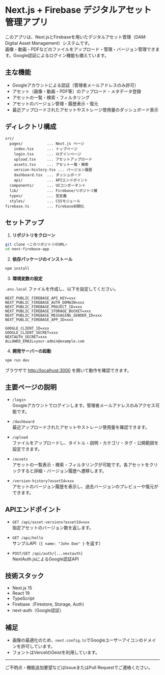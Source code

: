 # Next.js + Firebase デジタルアセット管理アプリ

このアプリは、Next.jsとFirebaseを用いたデジタルアセット管理（DAM: Digital Asset Management）システムです。  
画像・動画・PDFなどのファイルをアップロード・管理・バージョン管理できます。Google認証によるログイン機能も備えています。

## 主な機能

- Googleアカウントによる認証（管理者メールアドレスのみ許可）
- アセット（画像・動画・PDF等）のアップロード・メタデータ登録
- アセットの一覧・検索・フィルタリング
- アセットのバージョン管理・履歴表示・復元
- 最近アップロードされたアセットやストレージ使用量のダッシュボード表示

## ディレクトリ構成

```
src/
  pages/           ... Next.js ページ
    index.tsx      ... トップページ
    login.tsx      ... ログインページ
    upload.tsx     ... アセットアップロード
    assets.tsx     ... アセット一覧・検索
    version-history.tsx ... バージョン履歴
    dashboard.tsx  ... ダッシュボード
    api/           ... APIエンドポイント
  components/      ... UIコンポーネント
  lib/             ... Firebase/リポジトリ層
  types/           ... 型定義
  styles/          ... CSSモジュール
firebase.ts        ... Firebase初期化
```

## セットアップ

1. **リポジトリをクローン**

```bash
git clone <このリポジトリのURL>
cd next-firebase-app
```

2. **依存パッケージのインストール**

```bash
npm install
```

3. **環境変数の設定**

`.env.local` ファイルを作成し、以下を設定してください。

```
NEXT_PUBLIC_FIREBASE_API_KEY=xxx
NEXT_PUBLIC_FIREBASE_AUTH_DOMAIN=xxx
NEXT_PUBLIC_FIREBASE_PROJECT_ID=xxx
NEXT_PUBLIC_FIREBASE_STORAGE_BUCKET=xxx
NEXT_PUBLIC_FIREBASE_MESSAGING_SENDER_ID=xxx
NEXT_PUBLIC_FIREBASE_APP_ID=xxx

GOOGLE_CLIENT_ID=xxx
GOOGLE_CLIENT_SECRET=xxx
NEXTAUTH_SECRET=xxx
ALLOWED_EMAIL=your-admin@example.com
```

4. **開発サーバーの起動**

```bash
npm run dev
```

ブラウザで [http://localhost:3000](http://localhost:3000) を開いて動作を確認できます。

## 主要ページの説明

- `/login`  
  Googleアカウントでログインします。管理者メールアドレスのみアクセス可能です。

- `/dashboard`  
  最近アップロードされたアセットやストレージ使用量を確認できます。

- `/upload`  
  ファイルをアップロードし、タイトル・説明・カテゴリ・タグ・公開範囲を設定できます。

- `/assets`  
  アセットの一覧表示・検索・フィルタリングが可能です。各アセットをクリックすると詳細・バージョン履歴へ遷移します。

- `/version-history?assetId=xxx`  
  アセットのバージョン履歴を表示し、過去バージョンのプレビューや復元ができます。

## APIエンドポイント

- `GET /api/asset-versions?assetId=xxx`  
  指定アセットのバージョン数を返します。

- `GET /api/hello`  
  サンプルAPI（`{ name: "John Doe" }` を返す）

- `POST/GET /api/auth/[...nextauth]`  
  NextAuth.jsによるGoogle認証API

## 技術スタック

- Next.js 15
- React 19
- TypeScript
- Firebase（Firestore, Storage, Auth）
- next-auth（Google認証）

## 補足

- 画像の最適化のため、`next.config.ts`でGoogleユーザーアイコンのドメインを許可しています。
- フォントはVercelのGeistを利用しています。

---

ご不明点・機能追加要望などはIssueまたはPull Requestでご連絡ください。

